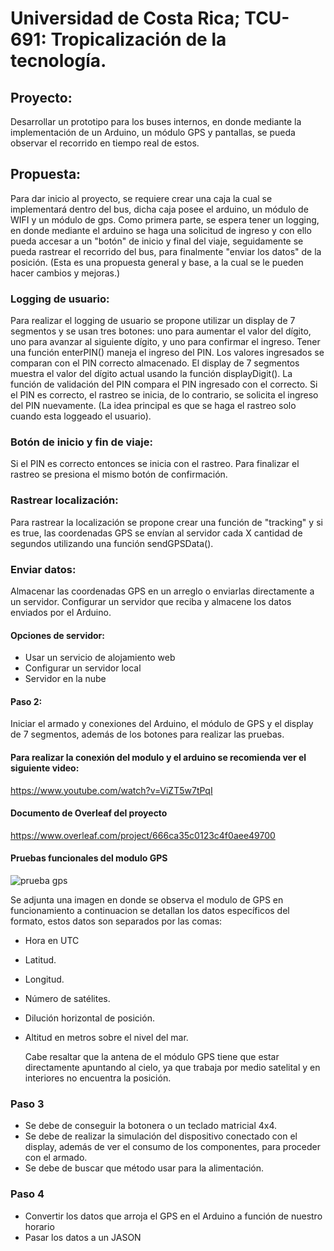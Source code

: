 # Universidad de Costa Rica; TCU-691: Tropicalización de la tecnología.

## Proyecto: 
Desarrollar un prototipo para los buses internos, en donde mediante la implementación de un Arduino, un módulo GPS y pantallas, se pueda observar el recorrido en tiempo real de estos.

## Propuesta:
Para dar inicio al proyecto, se requiere crear una caja la cual se implementará dentro del bus, dicha caja posee el arduino, un módulo de WIFI y un módulo de gps. 
Como primera parte, se espera tener un logging, en donde mediante el arduino se haga una solicitud de ingreso y con ello pueda accesar a un "botón" de inicio y final del viaje, seguidamente se pueda rastrear el recorrido del bus, para finalmente "enviar los datos" de la posición.
(Esta es una propuesta general y base, a la cual se le pueden hacer cambios y mejoras.)

### Logging de usuario:
Para realizar el logging de usuario se propone utilizar un display de 7 segmentos y se usan tres botones: uno para aumentar el valor del dígito, uno para avanzar al siguiente dígito, y uno para confirmar el ingreso.
Tener una función enterPIN() maneja el ingreso del PIN. Los valores ingresados se comparan con el PIN correcto almacenado.
El display de 7 segmentos muestra el valor del dígito actual usando la función displayDigit().
La función de validación del PIN compara el PIN ingresado con el correcto.
Si el PIN es correcto, el rastreo se inicia, de lo contrario, se solicita el ingreso del PIN nuevamente.
(La idea principal es que se haga el rastreo solo cuando esta loggeado el usuario).

### Botón de inicio y fin de viaje:
Si el PIN es correcto entonces se inicia con el rastreo.
Para finalizar el rastreo se presiona el mismo botón de confirmación.

### Rastrear localización:
Para rastrear la localización se propone crear una función de "tracking" y si es true, las coordenadas GPS se envían al servidor cada X cantidad de segundos utilizando una función sendGPSData().

### Enviar datos:
Almacenar las coordenadas GPS en un arreglo o enviarlas directamente a un servidor.
Configurar un servidor que reciba y almacene los datos enviados por el Arduino.

#### Opciones de servidor:
- Usar un servicio de alojamiento web
- Configurar un servidor local
- Servidor en la nube

#### Paso 2:

Iniciar el armado y conexiones del Arduino, el módulo de GPS y el display de 7 segmentos, además de los botones para realizar las pruebas.

#### Para realizar la conexión del modulo y el arduino se recomienda ver el siguiente video:
https://www.youtube.com/watch?v=ViZT5w7tPqI

#### Documento de Overleaf del proyecto
https://www.overleaf.com/project/666ca35c0123c4f0aee49700


#### Pruebas funcionales del modulo GPS
![prueba gps](https://github.com/user-attachments/assets/e3b477a9-a8c8-43c0-bf31-6d104acc802f)

Se adjunta una imagen en donde se observa el modulo de GPS en funcionamiento a continuacion se detallan los datos específicos del formato, estos datos son separados por las comas:
- Hora en UTC
- Latitud.
- Longitud.
- Número de satélites.
- Dilución horizontal de posición.
- Altitud en metros sobre el nivel del mar.

  Cabe resaltar que la antena de el módulo GPS tiene que estar directamente apuntando al cielo, ya que trabaja por medio satelital y en interiores no encuentra la posición.

### Paso 3
- Se debe de conseguir la botonera o un teclado matricial 4x4.
- Se debe de realizar la simulación del dispositivo conectado con el display, además de ver el consumo de los componentes, para proceder con el armado.
- Se debe de buscar que método usar para la alimentación.

### Paso 4
- Convertir los datos que arroja el GPS en el Arduino a función de nuestro horario
- Pasar los datos a un JASON
